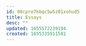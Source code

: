 ```yaml
---
id: 08cpre7kbqc5w5z01xohud5
title: Essays
desc: ""
updated: 1655572239194
created: 1655335911581
---
```


